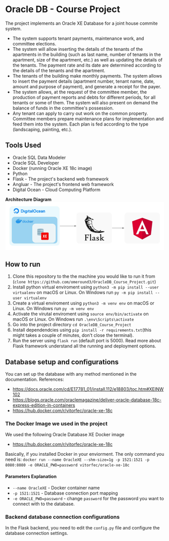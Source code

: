# Oracle DB - Course Project
The project implements an Oracle XE Database for a joint house commite system.

- The system supports tenant payments, maintenance work, and committee elections.
- The system will allow inserting the details of the tenants of the apartments in the building (such as last name, number of tenants in the apartment, size of the apartment, etc.) as well as updating the details of the tenants. The payment rate and its date are determined according to the details of the tenants and the apartment.
- The tenants of the building make monthly payments. The system allows to insert the payment details (apartment number, tenant name, date, amount and purpose of payment), and generate a receipt for the payer.
- The system allows, at the request of the committee member, the production of payment reports and debts for different periods, for all tenants or some of them. The system will also present on demand the balance of funds in the committee's possession.
- Any tenant can apply to carry out work on the common property. Committee members prepare maintenance plans for implementation and feed them into the system. Each plan is fed according to the type (landscaping, painting, etc.).

## Tools Used
- Oracle SQL Data Modeler
- Oracle SQL Developer
- Docker (running Oracle XE 18c image)
- Python
- Flask - The project's backend web framework
- Angluar - The project's frontend web framework
- Digital Ocean - Cloud Computing Platform

**Architecture Diagram**
![picture alt](https://github.com/omeround3/OracleDB_Course_Project/blob/main/Oracle%20DB%20Project%20Diagram.jpeg)

## How to run
1. Clone this repository to the the machine you would like to run it from (`clone https://github.com/omeround3/OracleDB_Course_Project.git`)
2. Install python virtual enviroment using `python3 -m pip install --user virtualenv` on macOS or Linux. On Windows run `py -m pip install --user virtualenv`
3. Create a virtual enviroment using `python3 -m venv env` on macOS or Linux. On Windows run `py -m venv env`
4. Activate the virutal enviroment using `source env/bin/activate` on macOS or Linux. On Windows run `.\env\Scripts\activate`
5. Go into the project directory `cd OracleDB_Course_Project`
6. Install dependendcies using `pip install -r requirements.txt`(this might takes a couple of minutes, don't close the terminal).
7. Run the server using `flask run` (default port is 5000). Read more about Flask framework understand all the running and deployment options.

## Database setup and configurations
You can set up the database with any method mentioned in the documentation. References:
- https://docs.oracle.com/cd/E17781_01/install.112/e18803/toc.htm#XEINW102
- https://blogs.oracle.com/oraclemagazine/deliver-oracle-database-18c-express-edition-in-containers
- https://hub.docker.com/r/vitorfec/oracle-xe-18c

### The Docker Image we used in the project
We used the following Oracle Database XE Docker image
- https://hub.docker.com/r/vitorfec/oracle-xe-18c

Basically, if you installed Docker in your enviorment. The only command you need is:
`docker run --name OracleXE --shm-size=1g -p 1521:1521 -p 8080:8080 -e ORACLE_PWD=password vitorfec/oracle-xe-18c`

#### Parameters Explanation
- `--name OracleXE` - Docker container name
- `-p 1521:1521` - Database connection port mapping
- `-e ORACLE_PWD=password` - change `password` for the password you want to connect with to the database.


### Backend database connection configurations
In the Flask backend, you need to edit the `config.py` file and configure the database connection settings.
